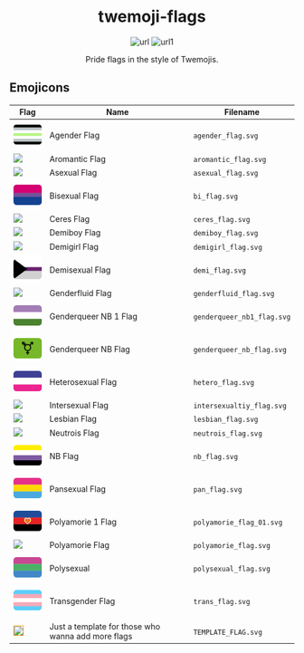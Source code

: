 <div align="center">

# twemoji-flags

![url](https://img.shields.io/badge/current%20flag%20count-21-blue)
![url1](https://img.shields.io/github/last-commit/NikiNikOfficially/twemoji-flags)

Pride flags in the style of Twemojis.
</div>

## Emojicons
| Flag | Name | Filename |
|------|------|----------|
| <img width="64" src="./flags/agender_flag.svg" />                  | Agender Flag          | `agender_flag.svg` |
| <img width="64" src="./flags/aromantic_flag.svg" />                | Aromantic Flag        | `aromantic_flag.svg` |
| <img width="64" src="./flags/asexual_flag.svg" />                  | Asexual Flag          | `asexual_flag.svg` |
| <img width="64" src="./flags/bi_flag.svg" />                 | Bisexual Flag         | `bi_flag.svg` |
| <img width="64" src="./flags/ceres_flag.svg" />                    | Ceres Flag            | `ceres_flag.svg` |
| <img width="64" src="./flags/demiboy_flag.svg" />                  | Demiboy Flag          | `demiboy_flag.svg` |
| <img width="64" src="./flags/demigirl_flag.svg" />                 | Demigirl Flag         | `demigirl_flag.svg` |
| <img width="64" src="./flags/demi_flag.svg" />               | Demisexual Flag       | `demi_flag.svg` |
| <img width="64" src="./flags/genderfluid_flag.svg" />              | Genderfluid Flag      | `genderfluid_flag.svg` |
| <img width="64" src="./flags/genderqueer_nb1_flag.svg" /> | Genderqueer NB 1 Flag | `genderqueer_nb1_flag.svg` |
| <img width="64" src="./flags/genderqueer_nb_flag.svg" />    | Genderqueer NB Flag   | `genderqueer_nb_flag.svg` |
| <img width="64" src="./flags/hetero_flag.svg" />  | Heterosexual Flag     | `hetero_flag.svg` |
| <img width="64" src="./flags/intersexualtiy_flag.svg" />           | Intersexual Flag      | `intersexualtiy_flag.svg` |
| <img width="64" src="./flags/lesbian_flag.svg" />                  | Lesbian Flag          | `lesbian_flag.svg` |
| <img width="64" src="./flags/neutrois_flag.svg" />                 | Neutrois Flag         | `neutrois_flag.svg` |
| <img width="64" src="./flags/nb_flag.svg" />                | NB Flag               | `nb_flag.svg` |
| <img width="64" src="./flags/pan_flag.svg" />               | Pansexual Flag        | `pan_flag.svg` |
| <img width="64" src="./flags/polyamorie1_flag.svg" />            | Polyamorie 1 Flag     | `polyamorie_flag_01.svg` |
| <img width="64" src="./flags/polyamorie_flag.svg" />               | Polyamorie Flag       | `polyamorie_flag.svg` |
| <img width="64" src="./flags/polysexual_flag.svg" />              | Polysexual            | `polysexual_flag.svg` |
| <img width="64" src="./flags/trans_flag.svg" />              | Transgender Flag      | `trans_flag.svg` |
||||
| <img width="64" src="./flags/TEMPLATE_FLAG.svg" style="border: 1px solid orange;" /> | Just a template for those who wanna add more flags | `TEMPLATE_FLAG.svg` |




<!-- Work time: 1 h 14 min, 22.02.2021 -->
